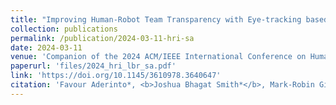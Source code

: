 ```yaml
---
title: "Improving Human-Robot Team Transparency with Eye-tracking based Situation Awareness Assessment"
collection: publications
permalink: /publication/2024-03-11-hri-sa
date: 2024-03-11
venue: 'Companion of the 2024 ACM/IEEE International Conference on Human-Robot Interaction'
paperurl: 'files/2024_hri_lbr_sa.pdf'
link: 'https://doi.org/10.1145/3610978.3640647'
citation: 'Favour Aderinto*, <b>Joshua Bhagat Smith*</b>, Mark-Robin Giolando, Prakash Baskaran, and Julie A. Adams. &quot;Improving Human-Robot Team Transparency with Eye-tracking based Situation Awareness Assessments&quot; <i>Companion of the 2024 ACM/IEEE International Conference on Human-Robot Interaction</i> Boulder, CO, USA, 204, pp. 1-5 [Best LBR Nominee]'
---
```

